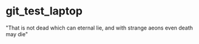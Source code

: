 # git_test_laptop
"That is not dead which can eternal lie, and with strange aeons even death may die"